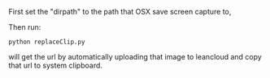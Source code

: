 First set the "dirpath" to the path that OSX save screen capture to,

Then run:

`python replaceClip.py`

will get the url by automatically uploading that image to leancloud and copy that url to system clipboard.
